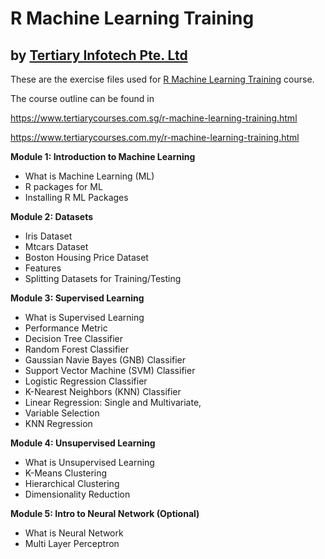 # R Machine Learning Training
## by [Tertiary Infotech Pte. Ltd](https://www.tertiarycourses.com.sg/)

These are the exercise files used for [R Machine Learning Training](https://www.tertiarycourses.com.sg/r-machine-learning-training.html) course. 

The course outline can be found in 

https://www.tertiarycourses.com.sg/r-machine-learning-training.html

https://www.tertiarycourses.com.my/r-machine-learning-training.html

<p><strong>Module 1: Introduction to Machine Learning</strong></p>
<ul>
<li>What is Machine Learning (ML)</li>
<li>R packages for ML</li>
<li>Installing R ML Packages</li>
</ul>
<p><strong>Module 2: Datasets</strong></p>
<ul>
<li>Iris Dataset</li>
<li>Mtcars Dataset</li>
<li>Boston Housing Price Dataset</li>
<li>Features&nbsp;</li>
<li>Splitting Datasets for Training/Testing</li>
</ul>
<p><strong>Module 3: Supervised Learning</strong> </p>
<ul>
<li>What is Supervised Learning</li>
<li>Performance Metric</li>
<li>Decision Tree Classifier</li>
<li>Random Forest Classifier</li>
<li>Gaussian Navie Bayes (GNB) Classifier</li>
<li>Support Vector Machine (SVM) Classifier</li>
<li>Logistic Regression Classifier</li>
<li>K-Nearest Neighbors (KNN) Classifier</li>
<li>Linear Regression: Single and Multivariate,&nbsp;</li>
<li>Variable Selection&nbsp;</li>
<li>KNN Regression</li>
</ul>
<p><strong>Module 4: Unsupervised Learning</strong> </p>
<ul>
<li>What is Unsupervised Learning</li>
<li>K-Means Clustering&nbsp;</li>
<li>Hierarchical Clustering</li>
<li>Dimensionality Reduction</li>
</ul>
<p><strong>Module 5: Intro to Neural Network (Optional)</strong> </p>
<ul>
<li>What is Neural Network</li>
<li>Multi Layer Perceptron</li>
</ul>

